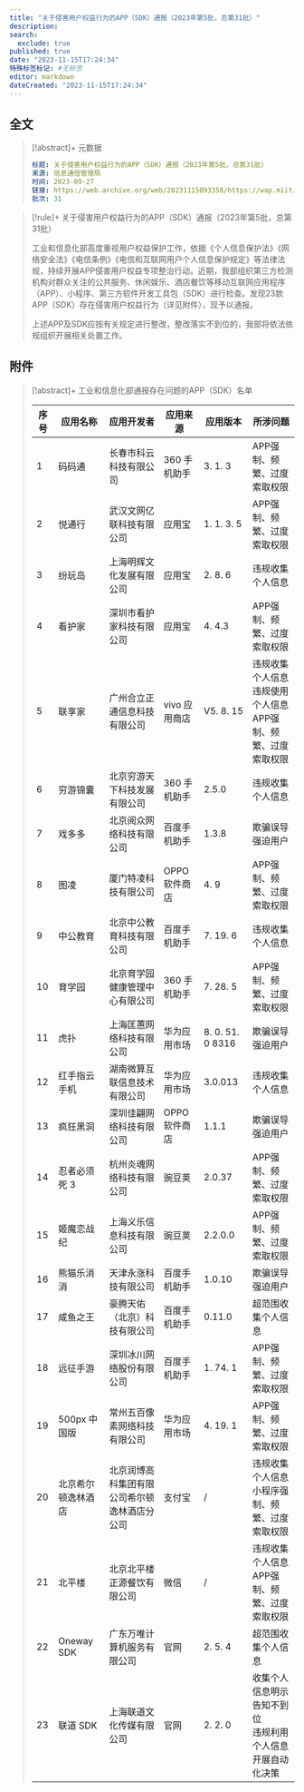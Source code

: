```yaml
---
title: "关于侵害用户权益行为的APP（SDK）通报（2023年第5批，总第31批）"
description:
search:
  exclude: true
published: true
date: "2023-11-15T17:24:34"
特殊标签标记: #无标签
editor: markdown
dateCreated: "2023-11-15T17:24:34"
---
```


## 全文

> [!abstract]+ 元数据
>
> ```yaml
> 标题: 关于侵害用户权益行为的APP（SDK）通报（2023年第5批，总第31批）
> 来源: 信息通信管理局
> 时间: 2023-09-27
> 链接: https://web.archive.org/web/20231115093358/https://wap.miit.gov.cn/jgsj/xgj/APPqhyhqyzxzzxd/tzgg/art/2023/art_41f6d6492fa34a95bf48a93458cd9e82.html
> 批次: 31
> ```

> [!rule]+ 关于侵害用户权益行为的APP（SDK）通报（2023年第5批，总第31批）
>
> 工业和信息化部高度重视用户权益保护工作，依据《个人信息保护法》《网络安全法》《电信条例》《电信和互联网用户个人信息保护规定》等法律法规，持续开展APP侵害用户权益专项整治行动。近期，我部组织第三方检测机构对群众关注的公共服务、休闲娱乐、酒店餐饮等移动互联网应用程序（APP）、小程序、第三方软件开发工具包（SDK）进行检查。发现23款APP（SDK）存在侵害用户权益行为（详见附件），现予以通报。
>
> 上述APP及SDK应按有关规定进行整改，整改落实不到位的，我部将依法依规组织开展相关处置工作。

## 附件

> [!abstract]+ 工业和信息化部通报存在问题的APP（SDK）名单
>
> | 序号 | 应用名称           | 应用开发者                                   | 应用来源      | 应用版本         | 所涉问题                                                         |
> | ---- | ------------------ | -------------------------------------------- | ------------- | ---------------- | ---------------------------------------------------------------- |
> | 1    | 码码通             | 长春市科云科技有限公司                       | 360 手机助手  | 3. 1. 3          | APP强制、频繁、过度索取权限                                      |
> | 2    | 悦通行             | 武汉文网亿联科技有限公司                     | 应用宝        | 1. 1. 3. 5       | APP强制、频繁、过度索取权限                                      |
> | 3    | 纷玩岛             | 上海明辉文化发展有限公司                     | 应用宝        | 2. 8. 6          | 违规收集个人信息                                                 |
> | 4    | 看护家             | 深圳市看护家科技有限公司                     | 应用宝        | 4. 4.3           | APP强制、频繁、过度索取权限                                      |
> | 5    | 联享家             | 广州合立正通信息科技有限公司                 | vivo 应用商店 | V5. 8. 15        | 违规收集个人信息 违规使用个人信息<br>APP强制、频繁、过度索取权限 |
> | 6    | 穷游锦囊           | 北京穷游天下科技发展有限公司                 | 360 手机助手  | 2.5.0            | 违规收集个人信息                                                 |
> | 7    | 戏多多             | 北京阅众网络科技有限公司                     | 百度手 机助手 | 1.3.8            | 欺骗误导强迫用户                                                 |
> | 8    | 图凌               | 厦门特凌科技有限公司                         | OPPO 软件商店 | 4. 9             | APP强制、频繁、过度索取权限                                      |
> | 9    | 中公教育           | 北京中公教育科技有限公司                     | 百度手机助手  | 7. 19. 6         | 违规收集个人信息                                                 |
> | 10   | 育学园             | 北京育学园健康管理中心有限公司               | 360 手机助手  | 7. 28. 5         | APP强制、频繁、过度索取权限                                      |
> | 11   | 虎扑               | 上海匡蕙网络科技有限公司                     | 华为应用市场  | 8. 0. 51. 0 8316 | 欺骗误导强迫用户                                                 |
> | 12   | 红手指云手机       | 湖南微算互联信息技术有限公司                 | 华为应用市场  | 3.0.013          | 违规收集个人信息                                                 |
> | 13   | 疯狂黑洞           | 深圳佳翩网络科技有限公司                     | OPPO 软件商店 | 1.1.1            | 欺骗误导强迫用户                                                 |
> | 14   | 忍者必须死 3       | 杭州炎魂网络科技有限公司                     | 豌豆荚        | 2.0.37           | APP强制、频繁、过度索取权限                                      |
> | 15   | 姬魔恋战纪         | 上海义乐信息科技有限公司                     | 豌豆荚        | 2.2.0.0          | APP强制、频繁、过度索取权限                                      |
> | 16   | 熊猫乐消消         | 天津永涨科技有限公司                         | 百度手机助手  | 1.0.10           | 欺骗误导强迫用户                                                 |
> | 17   | 咸鱼之王           | 豪腾天佑（北京）科技有限公司                 | 百度手机助手  | 0.11.0           | 超范围收集个人信息                                               |
> | 18   | 远征手游           | 深圳冰川网络股份有限公司                     | 百度手机助手  | 1. 74. 1         | APP强制、频繁、过度索取权限                                      |
> | 19   | 500px 中国版       | 常州五百像素网络科技有限公司                 | 华为应用市场  | 4. 19. 1         | APP强制、频繁、过度索取权限                                      |
> | 20   | 北京希尔顿逸林酒店 | 北京润博高科集团有限公司希尔顿逸林酒店分公司 | 支付宝        | /                | 违规收集个人信息<br>小程序强制、频繁、过度索取权限               |
> | 21   | 北平楼             | 北京北平楼正源餐饮有限公司                   | 微信          | /                | 违规收集个人信息<br>APP强制、频繁、过度索取权限                  |
> | 22   | Oneway SDK         | 广东万唯计算机服务有限公司                   | 官网          | 2. 5. 4          | 超范围收集个人信息                                               |
> | 23   | 联道 SDK           | 上海联道文化传媒有限公司                     | 官网          | 2. 2. 0          | 收集个人信息明示告知不到位<br>违规利用个人信息开展自动化决策     |

